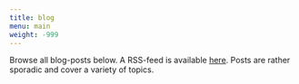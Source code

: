```yaml
---
title: blog
menu: main
weight: -999
---
```

Browse all blog-posts below. A RSS-feed is available [here](/post/index.xml). Posts are rather sporadic and cover a variety of topics.